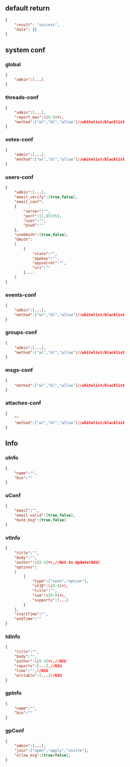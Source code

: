 ## default return

```json
{
    "result": "success",
    "data": {}
}
```

## system conf

### global
```json
{
    "admin":[...]
}
```

### threads-conf
```json
{
    "admin":[...],
    "report_max":\[0-9]+\,
    "method":["wl","bl","allow"]//whitelist/blacklist
}
```

### votes-conf
```json
{
    "admin":[...],
    "method":["wl","bl","allow"]//whitelist/blacklist
}
```

### users-conf
```json
{
    "admin":[...],
    "email_verify":[true,false],
    "email_conf":
    {
        "server":"",
        "port":[1,65535],
        "user":"",
        "pswd":""
    },
    "useOAuth":[true,false],
    "OAuth":
    [
        {
            "state":"",
            "appkey":"",
            "appsecret":"",
            "uri":""
        },...
    ]
}
```

### events-conf
```json
{
    "admin":[...],
    "method":["wl","bl","allow"]//whitelist/blacklist
}
```

### groups-conf
```json
{
    "admin":[...],
    "method":["wl","bl","allow"]//whitelist/blacklist
}
```

### msgs-conf
```json
{
    "method":["wl","bl","allow"]//whitelist/blacklist
}
```

### attaches-conf
```json
{
    ""
    "method":["wl","bl","allow"]//whitelist/blacklist
}
```

## Info

### uInfo

```json
{
    "name":"",
    "bio":""
}
```

### uConf

```json
{
    "email":"",
    "email_valid":[true,false],
    "mute_msg":[true,false]
}
```

### vtInfo

```json
{
    "title":"",
    "body":"",
    "author":\[0-9]+\,//Not In Update(NIU)
    "options":
    [
        {
            "type":["vote","option"],
            "vtID":\[0-9]+\,
            "title":"",
            "sum":\[0-9]+\,
            "supports":[...]
        }
    ],
    "startTime":"",
    "endTime":""
}
```

### tdInfo

```json
{
    "title":"",
    "body":"",
    "author":\[0-9]+\,//NIU
    "reports":[...],//NIU
    "time":"",//NIU
    "writable":[...]//NIU
}
```

### gpInfo

```json
{
    "name":"",
    "bio":""
}
```

### gpConf

```json
{
    "admin":[...],
    "join":["open","apply","invite"],
    "allow_msg":[true/false],
}
```